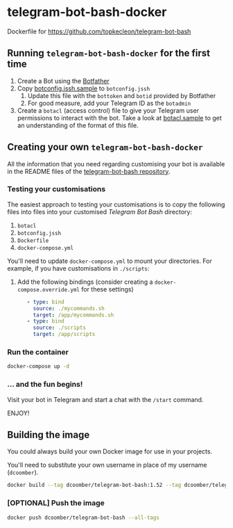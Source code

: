 # telegram-bot-bash-docker

Dockerfile for https://github.com/topkecleon/telegram-bot-bash

## Running `telegram-bot-bash-docker` for the first time

1. Create a Bot using the [Botfather](https://t.me/Botfather)
1. Copy [botconfig.jssh.sample](botconfig.jssh.sample) to `botconfig.jssh`
   1. Update this file with the `bottoken` and `botid` provided by Botfather
   1. For good measure, add your Telegram ID as the `botadmin`
1. Create a `botacl` (access control) file to give your Telegram user permissions to interact with the bot.  Take a look at [botacl.sample](botacl.sample) to get an understanding of the format of this file.

## Creating your own `telegram-bot-bash-docker`

All the information that you need regarding customising your bot is available in the README files of the [telegram-bot-bash repository](https://github.com/topkecleon/telegram-bot-bash).

### Testing your customisations

The easiest approach to testing your customisations is to copy the following files into files into your customised _Telegram Bot Bash_ directory:

1. `botacl`
1. `botconfig.jssh`
1. `Dockerfile`
1. `docker-compose.yml` 

You'll need to update `docker-compose.yml` to mount your directories.  For example, if you have customisations in `./scripts`:

1. Add the following bindings (consider creating a `docker-compose.override.yml` for these settings)

   ```yaml
      - type: bind
        source: ./mycommands.sh
        target: /app/mycommands.sh
      - type: bind
        source: ./scripts
        target: /app/scripts
   ```

### Run the container

```bash
docker-compose up -d
```

### ... and the fun begins!

Visit your bot in Telegram and start a chat with the `/start` command.

ENJOY!

## Building the image

You could always build your own Docker image for use in your projects.

You'll need to substitute your own username in place of my username (`dcoomber`).

```bash
docker build --tag dcoomber/telegram-bot-bash:1.52 --tag dcoomber/telegram-bot-bash:latest .
```

### [OPTIONAL] Push the image

```bash
docker push dcoomber/telegram-bot-bash --all-tags
```

